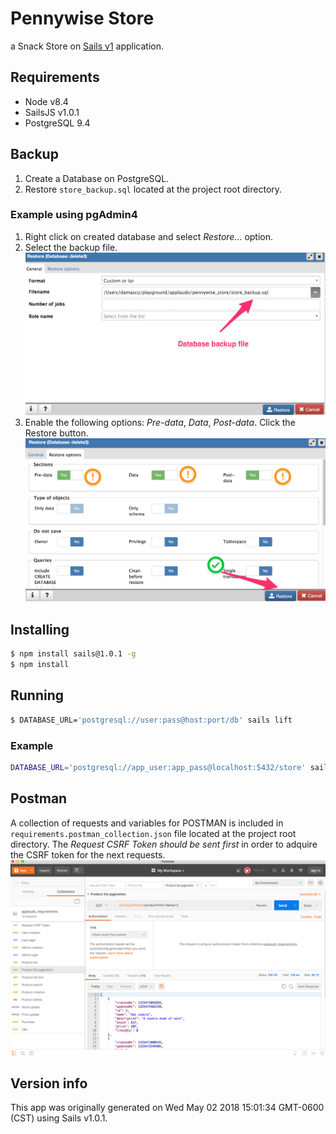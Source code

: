 # Pennywise Store
a Snack Store on [Sails v1](https://sailsjs.com) application. 

## Requirements
* Node v8.4
* SailsJS v1.0.1
* PostgreSQL 9.4

## Backup
1. Create a Database on PostgreSQL.
2. Restore `store_backup.sql` located at the project root directory.

### Example using pgAdmin4
1. Right click on created database and select _Restore…_ option.
2. Select the backup file.
![Select backup file](doc/img/backup1.png?raw=true "Selecting backup file")
3. Enable the following options: _Pre-data_, _Data_, _Post-data_. Click the Restore button.
![Enable options](doc/img/backup2.png?raw=true "Enable options")

## Installing
```sh
$ npm install sails@1.0.1 -g
$ npm install
```

## Running
```sh
$ DATABASE_URL='postgresql://user:pass@host:port/db' sails lift
```

### Example
```sh
DATABASE_URL='postgresql://app_user:app_pass@localhost:5432/store' sails lift
```

## Postman
A collection of requests and variables for POSTMAN is included in `requirements.postman_collection.json` file located at the project root directory. The _Request CSRF Token_ *should be sent first* in order to adquire the CSRF token for the next requests.
![Postman](doc/img/postman.png?raw=true "Postman")

## Version info

This app was originally generated on Wed May 02 2018 15:01:34 GMT-0600 (CST) using Sails v1.0.1.